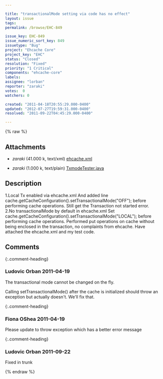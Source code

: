 ```yaml
---

title: "transactionalMode setting via code has no effect"
layout: issue
tags: 
permalink: /browse/EHC-849

issue_key: EHC-849
issue_numeric_sort_key: 849
issuetype: "Bug"
project: "Ehcache Core"
project_key: "EHC"
status: "Closed"
resolution: "Fixed"
priority: "1 Critical"
components: "ehcache-core"
labels: 
assignee: "lorban"
reporter: "zaraki"
votes:  0
watchers: 0

created: "2011-04-18T20:55:29.000-0400"
updated: "2012-07-27T19:59:31.000-0400"
resolved: "2011-09-22T04:45:29.000-0400"

---
```




{% raw %}


## Attachments

* <em>zaraki</em> (41.000 k, text/xml) [ehcache.xml](/attachments/EHC/EHC-849/ehcache.xml)

* <em>zaraki</em> (1.000 k, text/plain) [TxmodeTester.java](/attachments/EHC/EHC-849/TxmodeTester.java)




## Description

<div markdown="1" class="description">

1.Local Tx enabled via ehcache.xml
And added line cache.getCacheConfiguration().setTransactionalMode("OFF");
before performing cache operations.
Still get the Transaction not started error.
2.No transactionalMode by default in ehcache.xml
Set cache.getCacheConfiguration().setTransactionalMode("LOCAL");
 before performing cache operations.
Performed put operations on cache without being enclosed in the transaction, 
no complaints from ehcache.
Have attached the ehcache.xml and my test code.

</div>

## Comments


{:.comment-heading}
### **Ludovic Orban** <span class="date">2011-04-19</span>

<div markdown="1" class="comment">

The transactional mode cannot be changed on the fly.

Calling setTransactionalMode() after the cache is initialized should throw an exception but actually doesn't. We'll fix that.

</div>


{:.comment-heading}
### **Fiona OShea** <span class="date">2011-04-19</span>

<div markdown="1" class="comment">

Please update to throw exception which has a better error message

</div>


{:.comment-heading}
### **Ludovic Orban** <span class="date">2011-09-22</span>

<div markdown="1" class="comment">

Fixed in trunk

</div>



{% endraw %}
